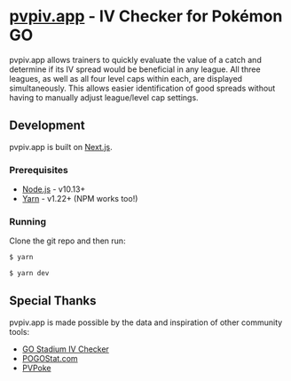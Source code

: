 # [pvpiv.app](https://pvpiv.app) - IV Checker for Pokémon GO

pvpiv.app allows trainers to quickly evaluate the value of a catch and determine if its IV spread would be beneficial in any league. All three leagues, as well as all four level caps within each, are displayed simultaneously. This allows easier identification of good spreads without having to manually adjust league/level cap settings.

## Development

pvpiv.app is built on [Next.js](https://nextjs.org/).

### Prerequisites

- [Node.js](https://nodejs.org) - v10.13+
- [Yarn](https://classic.yarnpkg.com/lang/en/) - v1.22+ (NPM works too!)

### Running

Clone the git repo and then run:

```bash
$ yarn
```

```bash
$ yarn dev
```

## Special Thanks

pvpiv.app is made possible by the data and inspiration of other community tools:

- [GO Stadium IV Checker](https://stadiumgaming.gg/rank-checker)
- [POGOStat.com](https://pogostat.com)
- [PVPoke](https://github.com/pvpoke/pvpoke)
